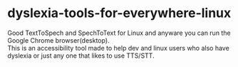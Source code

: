 # dyslexia-tools-for-everywhere-linux
Good TextToSpech and SpechToText for Linux and anyware you can run the Google Chrome browser(desktop).<br>
This is an accessibility tool made to help dev and linux users who also have dyslexia or just any one that likes to use TTS/STT.
